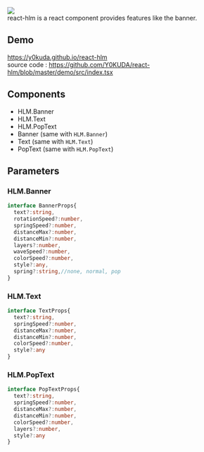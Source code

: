 ![](./react-hlm.gif)  
react-hlm is a react component provides features like the banner.  

## Demo
https://y0kuda.github.io/react-hlm  
source code : https://github.com/Y0KUDA/react-hlm/blob/master/demo/src/index.tsx

## Components
* HLM.Banner
* HLM.Text
* HLM.PopText
* Banner (same with `HLM.Banner`)
* Text (same with `HLM.Text`)
* PopText (same with `HLM.PopText`)

## Parameters
### HLM.Banner

```typescript
interface BannerProps{
  text?:string,
  rotationSpeed?:number,
  springSpeed?:number,
  distanceMax?:number,
  distanceMin?:number,
  layers?:number,
  waveSpeed?:number,
  colorSpeed?:number,
  style?:any,
  spring?:string,//none, normal, pop
}
```

### HLM.Text

```typescript
interface TextProps{
  text?:string,
  springSpeed?:number,
  distanceMax?:number,
  distanceMin?:number,
  colorSpeed?:number,
  style?:any
}
```

### HLM.PopText

```typescript
interface PopTextProps{
  text?:string,
  springSpeed?:number,
  distanceMax?:number,
  distanceMin?:number,
  colorSpeed?:number,
  layers?:number,
  style?:any
}
```
